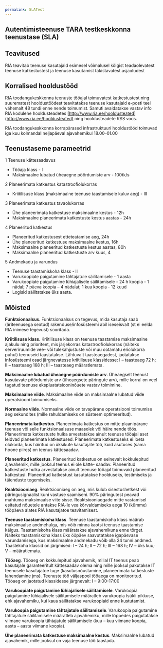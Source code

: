 ```yaml
---
permalink: SLATest
---
```


## Autentimisteenuse TARA testkeskkonna teenustase (SLA)                          

## Teavitused

RIA teavitab teenuse kasutajaid esimesel võimalusel kõigist teadaolevatest teenuse katkestustest ja teenuse kasutamist takistavatest asjaoludest

## Korralised hooldustööd

RIA toodangukeskkonna teenuste tööajal toimuvatest katkestustest ning suurematest hooldustöödest teavitatakse teenuse kasutajaid e-posti teel vähemalt 48 tundi enne nende toimumist. Samuti avaldatakse vastav info RIA kodulehe hooldusteadetes [http://www.ria.ee/hooldusteated](http://www.ria.ee/hooldusteated) ning hooldusteadete RSS voos.

RIA toodangukeskkonna korrapärased infrastruktuuri hooldustööd toimuvad iga kuu kolmandal neljapäeval ajavahemikul 18.00–01.00

## Teenustaseme parameetrid

1 Teenuse kättesaadavus
- Tööaja klass -  I
- Maksimaalne lubatud üheaegne pöördumiste arv - 100tk/s

2 Planeerimata katkestus katastroofiolukorras
- Kriitilisuse klass (maksimaalne teenuse taastamisele kuluv aeg) - III

3 Planeerimata katkestus tavaolukorras
- Ühe planeerimata katkestuse maksimaalne kestus - 12h
- Maksimaalne planeerimata katkestuste kestus aastas - 24h

4 Planeeritud katkestus
- Planeeritud katkestusest etteteatamise aeg, 24h
- Ühe planeeritud katkestuse maksimaalne kestus, 16h
- Maksimaalne planeeritud katkestuste kestus aastas, 80h
- Maksimaalne planeeritud katkestuste arv kuus, 4

5 Andmekadu ja varundus
- Teenuse taastamiskoha klass - II
- Varukoopiate paigutamine tähtajatule säilitamisele - 1 aasta
- Varukoopiate paigutamine lühiajalisele säilitamisele - 24 h koopia - 1 nädal; 7 päeva koopia – 4 nädalat; 1 kuu koopia - 12 kuud
- Logisid säilitatakse üks aasta.

## Mõisted

**Funktsionaalsus**. Funktsionaalsus on tegevus, mida kasutaja saab (äriteenusega seotud) rakenduse/infosüsteemi abil iseseisvalt (st ei eelda RIA inimese tegevust) sooritada.

**Kriitilisuse klass**. Kriitilisuse klass on teenuse taastamise maksimaalne ajakulu ning prioriteet, mis järjekorras katastroofiolukorras (näiteks serveriruumide vee- või tulekahjustuste või muu ootamatu eriolukorra puhul) teenuseid taastatakse.  Lähtuvalt taasteaegadest, jaotatakse infosüsteemi osad järgnevatesse kriitilisuse klassidesse: I – taasteaeg 72 h; II – taasteaeg 168 h; III – taasteaeg määratlemata.

**Maksimaalne lubatud üheaegne pöördumiste arv**. Üheaegselt teenust kasutavate pöördumiste arv (üheaegsete päringute arv), mille korral on veel tagatud teenuse ekspluatatsiooninõuete vastav toimimine.

**Maksimaalne viide**. Maksimaalne viide on maksimaalne lubatud viide operatsiooni toimumiseks.

**Normaalne viide**. Normaalne viide on tavapärane operatsiooni toimumise aeg sekundites (mille rahuldamiseks on süsteem optimeeritud).

**Planeerimata katkestus**. Planeerimata katkestus on mitte plaanipärane teenuse või selle funktsionaalsuse maasolek või häire nende töös. Planeerimata katkestuste hulka arvestatakse ainult teenuse tööajal aset leidvad planeerimata katkestused. Planeerimata katkestuseks ei loeta olukorda, kus häiritud on üksikute kasutajate töö, kuid asutuses (sama hoone piires) on teenus kättesaadav.

**Planeeritud katkestus**. Planeeritud katkestus on eelnevalt kokkulepitud ajavahemik, mille jooksul teenus ei ole kätte- saadav. Planeeritud katkestuste hulka arvestatakse  ainult teenuse tööajal toimuvaid planeeritud katkestusi. Planeeritud katkestust kasutatakse hoolduseks, testimiseks ja täienduste tegemiseks.

**Reaktsiooniaeg**. Reaktsiooniaeg on aeg, mis kulub sisestushetkest või päringusignaalist kuni vastuse saamiseni. 90% päringutest peavad mahtuma maksimaalse viite sisse. Reaktsiooniaegade mitte vastamisel esitatud nõuetele antakse RIA-le vea kõrvaldamiseks aega 10 (kümme) tööpäeva alates RIA kasutajatoe teavitamisest.

**Teenuse taastamiskoha klass**. Teenuse taastamiskoha klass määrab maksimaalse andmehulga, mis võib minna kaotsi teenuse taastamise käigus. Taastamiskoha klass määratakse ajavahemikuna enne tõrget. Näiteks taastamiskoha klass üks ööpäev saavutatakse igapäevase varundamisega, kus maksimaalne andmekadu võib olla 24 tunni andmed. Taastekoha klassid on järgmised: I – 24 h; II – 72 h; III – 168 h; IV – üks kuu; V – määratlemata.

**Tööaeg**. Tööaeg on kokkulepitud ajavahemik, millal IT teenus peab kasutajale garanteeritult kättesaadav olema ning mille jooksul pakutakse IT teenusele kasutajatoe tuge (kasutusnõustamine, planeerimata katkestuste lahendamine jms). Teenuste töö väljaspool tööaega on monitooritud. Tööaeg on jaotatud klassidesse järgnevalt: I – 9:00-17:00

**Varukoopiate paigutamine lühiajalisele säilitamisele**. Varukoopia paigutamine lühiajalisele säilitamisele määratleb varukoopia tsükli pikkuse, ehk ajavahemiku, kui kaua säilitatakse varukoopiaid enne kustutamist.

**Varukoopia paigutamine tähtajatule säilitamisele**. Varukoopia paigutamine tähtajatule säilitamisele määratleb ajavahemiku, mille lõppedes paigutatakse viimane varukoopia tähtajatule säilitamisele (kuu – kuu viimane koopia, aasta – aasta viimane koopia).

**Ühe planeerimata katkestuse maksimaalne kestus**. Maksimaalne lubatud ajavahemik, mille jooksul on vaja teenuse töö taastada.

